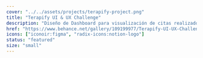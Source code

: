 ```yaml
---
cover: "../../assets/projects/terapify-project.png"
title: "Terapify UI & UX Challenge"
description: "Diseño de Dashboard para visualización de citas realizado para Terapify."
href: "https://www.behance.net/gallery/109199977/Terapify-UI-UX-Challenge"
icons: ["iconoir:figma", "radix-icons:notion-logo"]
status: "featured"
size: "small"
---
```

